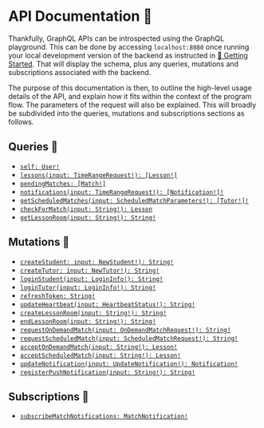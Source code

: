 # API Documentation 📓

Thankfully, GraphQL APIs can be introspected using the GraphQL playground. This can be done by accessing `localhost:8080` once running your local development version of the backend as instructed in [:tractor: Getting Started](getting-started). That will display the schema, plus any queries, mutations and subscriptions associated with the backend.

The purpose of this documentation is then, to outline the high-level usage details of the API, and explain how it fits within the context of the program flow. The parameters of the request will also be explained. This will broadly be subdivided into the queries, mutations and subscriptions sections as follows.

## Queries 🤔
* [`self: User!`](api-docs/Queries#self-user)
* [`lessons(input: TimeRangeRequest!): [Lesson!]`](api-docs/Queries#lessonsinput-timerangerequest-lesson)
* [`pendingMatches: [Match!]`](api-docs/Queries#pendingmatches-match)
* [`notifications(input: TimeRangeRequest!): [Notification!]!`](api-docs/Queries#notificationsinput-timerangerequest-notification)
* [`getScheduledMatches(input: ScheduledMatchParameters!): [Tutor!]!`](https://gitlab.solderneer.me/axiom/backend/-/wikis/api-docs/Queries#getscheduledmatchesinput-scheduledmatchparameters-tutor)
* [`checkForMatch(input: String!): Lesson`](api-docs/Queries#checkformatchinput-string-lesson)
* [`getLessonRoom(input: String!): String!`](api-docs/Queries#getlessonroominput-string-string)

## Mutations 🧬
* [`createStudent: input: NewStudent!): String!`](api-docs/Mutations#createstudent-input-newstudent-string)
* [`createTutor: input: NewTutor!): String!`](api-docs/Mutations#createtutor-input-newtutor-string)
* [`loginStudent(input: LoginInfo!): String!`](api-docs/Mutations#loginstudentinput-logininfo-string)
* [`loginTutor(input: LoginInfo!): String!`](api-docs/Mutations#logintutorinput-logininfo-string)
* [`refreshToken: String!`](api-docs/Mutations#refreshtoken-string)
* [`updateHeartbeat(input: HeartbeatStatus!): String!`](api-docs/Mutations#updateheartbeatinput-heartbeatstatus-string)
* [`createLessonRoom(input: String!): String!`](api-docs/Mutations#createlessonroominput-string-string)
* [`endLessonRoom(input: String!): String!`](api-docs/Mutations#endlessonroominput-string-string)
* [`requestOnDemandMatch(input: OnDemandMatchRequest!): String!`](api-docs/Mutations#requestondemandmatchinput-ondemandmatchrequest-string)
* [`requestScheduledMatch(input: ScheduledMatchRequest!): String!`](api-docs/Mutations#requestscheduledmatchinput-scheduledmatchrequest-string)
* [`acceptOnDemandMatch(input: String!): Lesson!`](api-docs/Mutations#acceptondemandmatchinput-string-lesson)
* [`acceptScheduledMatch(input: String!): Lesson!`](api-docs/Mutations#acceptscheduledmatchinput-string-lesson)
* [`updateNotification(input: UpdateNotification!): Notification!`](api-docs/Mutations#updatenotificationinput-updatenotification-notification)
* [`registerPushNotification(input: String!): String!`](api-docs/Mutations#registerpushnotificationinput-string-string)

## Subscriptions 📰
* [`subscribeMatchNotifications: MatchNotification!`](api-docs/Subscriptions#subscribematchnotifications-matchnotification)